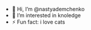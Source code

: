 - 👋 Hi, I’m @nastyademchenko
- 👀 I’m interested in knoledge
- ⚡ Fun fact: i love cats

<!---
nastyademchenko/nastyademchenko is a ✨ special ✨ repository because its `README.md` (this file) appears on your GitHub profile.
You can click the Preview link to take a look at your changes.
--->
